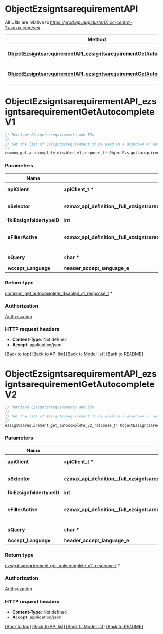 # ObjectEzsigntsarequirementAPI

All URIs are relative to *https://prod.api.appcluster01.ca-central-1.ezmax.com/rest*

Method | HTTP request | Description
------------- | ------------- | -------------
[**ObjectEzsigntsarequirementAPI_ezsigntsarequirementGetAutocompleteV1**](ObjectEzsigntsarequirementAPI.md#ObjectEzsigntsarequirementAPI_ezsigntsarequirementGetAutocompleteV1) | **GET** /1/object/ezsigntsarequirement/getAutocomplete/{sSelector} | Retrieve Ezsigntsarequirements and IDs
[**ObjectEzsigntsarequirementAPI_ezsigntsarequirementGetAutocompleteV2**](ObjectEzsigntsarequirementAPI.md#ObjectEzsigntsarequirementAPI_ezsigntsarequirementGetAutocompleteV2) | **GET** /2/object/ezsigntsarequirement/getAutocomplete/{sSelector} | Retrieve Ezsigntsarequirements and IDs


# **ObjectEzsigntsarequirementAPI_ezsigntsarequirementGetAutocompleteV1**
```c
// Retrieve Ezsigntsarequirements and IDs
//
// Get the list of Ezsigntsarequirement to be used in a dropdown or autocomplete control.
//
common_get_autocomplete_disabled_v1_response_t* ObjectEzsigntsarequirementAPI_ezsigntsarequirementGetAutocompleteV1(apiClient_t *apiClient, ezmax_api_definition__full_ezsigntsarequirementGetAutocompleteV1_sSelector_e sSelector, int fkiEzsignfoldertypeID, ezmax_api_definition__full_ezsigntsarequirementGetAutocompleteV1_eFilterActive_e eFilterActive, char * sQuery, header_accept_language_e Accept_Language);
```

### Parameters
Name | Type | Description  | Notes
------------- | ------------- | ------------- | -------------
**apiClient** | **apiClient_t \*** | context containing the client configuration |
**sSelector** | **ezmax_api_definition__full_ezsigntsarequirementGetAutocompleteV1_sSelector_e** | The type of Ezsigntsarequirements to return | 
**fkiEzsignfoldertypeID** | **int** |  | [optional] 
**eFilterActive** | **ezmax_api_definition__full_ezsigntsarequirementGetAutocompleteV1_eFilterActive_e** | Specify which results we want to display. | [optional] [default to &#39;Active&#39;]
**sQuery** | **char \*** | Allow to filter the returned results | [optional] 
**Accept_Language** | **header_accept_language_e** |  | [optional] 

### Return type

[common_get_autocomplete_disabled_v1_response_t](common_get_autocomplete_disabled_v1_response.md) *


### Authorization

[Authorization](../README.md#Authorization)

### HTTP request headers

 - **Content-Type**: Not defined
 - **Accept**: application/json

[[Back to top]](#) [[Back to API list]](../README.md#documentation-for-api-endpoints) [[Back to Model list]](../README.md#documentation-for-models) [[Back to README]](../README.md)

# **ObjectEzsigntsarequirementAPI_ezsigntsarequirementGetAutocompleteV2**
```c
// Retrieve Ezsigntsarequirements and IDs
//
// Get the list of Ezsigntsarequirement to be used in a dropdown or autocomplete control.
//
ezsigntsarequirement_get_autocomplete_v2_response_t* ObjectEzsigntsarequirementAPI_ezsigntsarequirementGetAutocompleteV2(apiClient_t *apiClient, ezmax_api_definition__full_ezsigntsarequirementGetAutocompleteV2_sSelector_e sSelector, int fkiEzsignfoldertypeID, ezmax_api_definition__full_ezsigntsarequirementGetAutocompleteV2_eFilterActive_e eFilterActive, char * sQuery, header_accept_language_e Accept_Language);
```

### Parameters
Name | Type | Description  | Notes
------------- | ------------- | ------------- | -------------
**apiClient** | **apiClient_t \*** | context containing the client configuration |
**sSelector** | **ezmax_api_definition__full_ezsigntsarequirementGetAutocompleteV2_sSelector_e** | The type of Ezsigntsarequirements to return | 
**fkiEzsignfoldertypeID** | **int** |  | [optional] 
**eFilterActive** | **ezmax_api_definition__full_ezsigntsarequirementGetAutocompleteV2_eFilterActive_e** | Specify which results we want to display. | [optional] [default to &#39;Active&#39;]
**sQuery** | **char \*** | Allow to filter the returned results | [optional] 
**Accept_Language** | **header_accept_language_e** |  | [optional] 

### Return type

[ezsigntsarequirement_get_autocomplete_v2_response_t](ezsigntsarequirement_get_autocomplete_v2_response.md) *


### Authorization

[Authorization](../README.md#Authorization)

### HTTP request headers

 - **Content-Type**: Not defined
 - **Accept**: application/json

[[Back to top]](#) [[Back to API list]](../README.md#documentation-for-api-endpoints) [[Back to Model list]](../README.md#documentation-for-models) [[Back to README]](../README.md)

